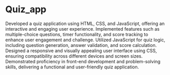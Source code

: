 # Quiz_app

Developed a quiz application using HTML, CSS, and JavaScript, offering an interactive and engaging user experience.
Implemented features such as multiple-choice questions, timer functionality, and score tracking to enhance user engagement and challenge.
Utilized JavaScript for quiz logic, including question generation, answer validation, and score calculation.
Designed a responsive and visually appealing user interface using CSS, ensuring compatibility across different devices and screen sizes.
Demonstrated proficiency in front-end development and problem-solving skills, delivering a functional and user-friendly quiz application.

